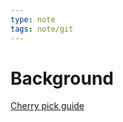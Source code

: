 ```yaml
---
type: note
tags: note/git
---
```

# Background


[Cherry pick guide](https://www.atlassian.com/git/tutorials/cherry-pick)
